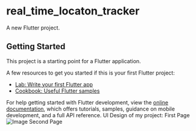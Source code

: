 # real_time_locaton_tracker

A new Flutter project.

## Getting Started

This project is a starting point for a Flutter application.

A few resources to get you started if this is your first Flutter project:

- [Lab: Write your first Flutter app](https://docs.flutter.dev/get-started/codelab)
- [Cookbook: Useful Flutter samples](https://docs.flutter.dev/cookbook)

For help getting started with Flutter development, view the
[online documentation](https://docs.flutter.dev/), which offers tutorials,
samples, guidance on mobile development, and a full API reference.
UI Design of my project:
First Page
![Image](https://github.com/user-attachments/assets/8135c30d-1d15-4869-a26c-a510d0b36f56)
Second Page
